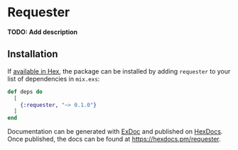 # Requester

**TODO: Add description**

## Installation

If [available in Hex](https://hex.pm/docs/publish), the package can be installed
by adding `requester` to your list of dependencies in `mix.exs`:

```elixir
def deps do
  [
    {:requester, "~> 0.1.0"}
  ]
end
```

Documentation can be generated with [ExDoc](https://github.com/elixir-lang/ex_doc)
and published on [HexDocs](https://hexdocs.pm). Once published, the docs can
be found at <https://hexdocs.pm/requester>.

